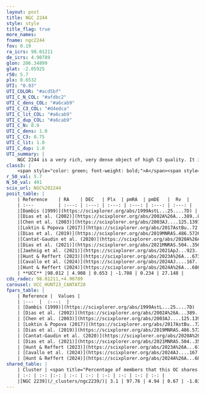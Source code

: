 ```yaml
---
layout: post
title: NGC 2244
style: style
title_flag: true
more_names: 
fname: ngc2244
fov: 0.19
ra_icrs: 98.01211
de_icrs: 4.90789
glon: 206.34899
glat: -2.05925
r50: 5.7
plx: 0.6532
UTI: "0.93"
UTI_COLOR: "#acd5bf"
UTI_C_N_COL: "#afdbc2"
UTI_C_dens_COL: "#a6cab9"
UTI_C_C3_COL: "#d4edca"
UTI_C_lit_COL: "#a6cab9"
UTI_C_dup_COL: "#a6cab9"
UTI_C_N: 0.9
UTI_C_dens: 1.0
UTI_C_C3: 0.75
UTI_C_lit: 1.0
UTI_C_dup: 1.0
UTI_summary: |
    NGC 2244 is a very rich, very dense object of high C3 quality. It is very well-studied in the literature. This object shares a very small percentage of members with a later reported entry.
class3: |
    <span style="color: green; font-weight: bold;">A</span><span style="color: #FFC300; font-weight: bold;">B</span>
r_50_val: 5.7
N_50_val: 491
scix_url: NGC%202244
posit_table: |
    | Reference    | RA    | DEC   | Plx  | pmRA  | pmDE   |  Rv  |
    | :---         | :---: | :---: | :---: | :---: | :---: | :---: |
    |[Dambis (1999)](https://scixplorer.org/abs/1999AstL...25....7D) | 97.979 | 4.942 | -- | -- | -- | -- |
    |[Dias et al. (2002)](https://scixplorer.org/abs/2002A%26A...389..871D) | 97.979 | 4.942 | -- | -0.65 | 0.67 | 30.67 |
    |[Chen et al. (2003)](https://scixplorer.org/abs/2003AJ....125.1397C) | 98.087 | 4.891 | -- | -0.65 | 0.67 | 36.6 |
    |[Loktin & Popova (2017)](https://scixplorer.org/abs/2017AstBu..72..257L) | 97.98 | 4.942 | -- | -0.04 | -1.04 | 26.2 |
    |[Dias et al. (2019)](https://scixplorer.org/abs/2019MNRAS.486.5726D) | 98.046 | 4.914 | 0.617 | -1.598 | 0.179 | 102.43 |
    |[Cantat-Gaudin et al. (2020)](https://scixplorer.org/abs/2020A%26A...640A...1C) | 98.045 | 4.914 | 0.617 | -1.598 | 0.179 | -- |
    |[Dias et al. (2021)](https://scixplorer.org/abs/2021MNRAS.504..356D) | 98.088 | 4.917 | 0.605 | -1.563 | 0.186 | 92.271 |
    |[Jaehnig et al. (2021)](https://scixplorer.org/abs/2021ApJ...923..129J) | 98.029 | 4.917 | 0.681 | -1.734 | 0.221 | -- |
    |[Hunt & Reffert (2023)](https://scixplorer.org/abs/2023A%26A...673A.114H) | 97.985 | 4.927 | 0.657 | -1.737 | 0.253 | 31.885 |
    |[Cavallo et al. (2024)](https://scixplorer.org/abs/2024AJ....167...12C) | 97.993 | 4.905 | 0.659 | -- | -- | -- |
    |[Hunt & Reffert (2024)](https://scixplorer.org/abs/2024A%26A...686A..42H) | 97.985 | 4.927 | 0.657 | -1.737 | 0.253 | 31.885 |
    | **UCC** |98.012 | 4.908 | 0.653 | -1.708 | 0.234 | 27.148 | 
cds_radec: 98.01211,+4.90789
carousel: UCC_HUNT23_CANTAT20
fpars_table: |
    | Reference |  Values |
    | :---  |  :---:  |
    | [Dambis (1999)](https://scixplorer.org/abs/1999AstL...25....7D) | `E_B-V_=0.484, DM0=10.77, log_age_=6.4` |
    | [Dias et al. (2002)](https://scixplorer.org/abs/2002A%26A...389..871D) | `E(B-V)=0.47, Dist=1660.0, Age=6.28` |
    | [Chen et al. (2003)](https://scixplorer.org/abs/2003AJ....125.1397C) | `HDis=1445, Age=0.0` |
    | [Loktin & Popova (2017)](https://scixplorer.org/abs/2017AstBu..72..257L) | `E(B-V)=0.463, Dmod=10.8, logt=6.896` |
    | [Dias et al. (2019)](https://scixplorer.org/abs/2019MNRAS.486.5726D) | `E(B-V)=0.44, Dist=1304, logAge=6.904, Z=0.005` |
    | [Cantat-Gaudin et al. (2020)](https://scixplorer.org/abs/2020A%26A...640A...1C) | `AVNN=1.46, DMNN=10.85, AgeNN=7.1` |
    | [Dias et al. (2021)](https://scixplorer.org/abs/2021MNRAS.504..356D) | `Av=1.571, Dist=1254, logage=7.111, [Fe/H]=-0.214` |
    | [Hunt & Reffert (2023)](https://scixplorer.org/abs/2023A%26A...673A.114H) | `AV50=1.631, diffAV50=2.426, MOD50=10.754, logAge50=6.614` |
    | [Cavallo et al. (2024)](https://scixplorer.org/abs/2024AJ....167...12C) | `AV50=1.28, dMod50=10.46, logAge50=6.62, [Fe/H]50=0.26` |
    | [Hunt & Reffert (2024)](https://scixplorer.org/abs/2024A%26A...686A..42H) | `MassJ=1387.56` |
shared_table: |
    | Cluster | <span title="Percentage of members that this OC shares with the ones listed">%</span>   | RA   | DEC   | Plx   | pmRA  | pmDE  | Rv | UTI |
    | :-: | :-: |:-: | :-: | :-: | :-: | :-: | :-: | :-: |
    |[NGC 2239](/_clusters/ngc2239/)| 3.1 | 97.76 | 4.94 | 0.67 | -1.83 | 0.03 | 24.06 |0.37 |
---
```

